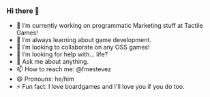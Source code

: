 ### Hi there 👋

- 🔭 I’m currently working on programmatic Marketing stuff at Tactile Games!
- 🌱 I’m always learning about game development.
- 👯 I’m looking to collaborate on any OSS games!
- 🤔 I’m looking for help with... life?
- 💬 Ask me about anything.
- 📫 How to reach me: @fmestevez
- 😄 Pronouns: he/him
- ⚡ Fun fact: I love boardgames and I'll love you if you do too.

